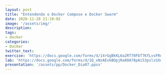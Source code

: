 ```yaml
---
layout: post
title: "Entendendo o Docker Compose e Docker Swarm"
date: 2020-11-28 21:10:02
image: '/assets/img/'
description:
tags:
- docker
categories:
- Docker
twitter_text:
exercise: 'https://docs.google.com/forms/d/14rGgBkKL6a2RT70FbT7KfLvsFRnVtY-BOeZQZqD9qqg/viewform'
lab: 'https://docs.google.com/forms/d/1Q_xNzAEvkBOpjRa80A78pAi53pslsSXdCfvws92zRmU/viewform'
presentation: '/assets/pp/Docker_Dia07.ppsx'
---
```


